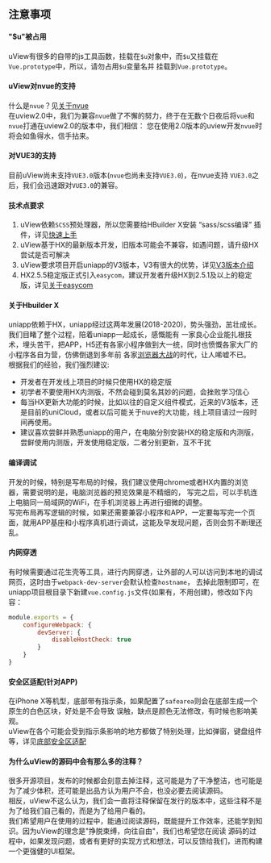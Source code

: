 ## 注意事项

#### "$u"被占用

uView有很多的自带的js工具函数，挂载在`$u`对象中，而`$u`又挂载在`Vue.prototype`中，所以，请勿占用`$u`变量名并
挂载到`Vue.prototype`。


#### uView对nvue的支持

什么是`nvue`？见[关于nvue](/guide/design.html#关于nvue)  
在uview2.0中，我们为兼容`nvue`做了不懈的努力，终于在无数个日夜后将`vue`和`nvue`打通在uview2.0的版本中，我们相信：
您在使用2.0版本的uview开发`nvue`时将会如鱼得水，信手拈来。

#### 对VUE3的支持

目前uView尚未支持`VUE3.0`版本(`nvue`也尚未支持`VUE3.0`)，在nvue支持	`VUE3.0`之后，我们会迅速跟对`VUE3.0`的兼容。


#### 技术点要求

1. uView依赖`SCSS`预处理器，所以您需要给HBuilder X安装 “sass/scss编译” 插件，详见[快速上手](/components/quickstart.html)
2. uView基于HX的最新版本开发，旧版本可能会不兼容，如遇问题，请升级HX尝试是否可解决
3. uView要求项目开启uniapp的V3版本，V3有很大的优势，详见[V3版本介绍](https://ask.dcloud.net.cn/article/36599)
4. HX2.5.5稳定版正式引入`easycom`，建议开发者升级HX到2.5.1及以上的稳定版，详见[关于easycom](/components/quickstart.html#_3-配置easycom组件模式)


#### 关于Hbuilder X

uniapp依赖于HX，uniapp经过这两年发展(2018-2020)，势头强劲，茁壮成长。我们目睹了整个过程，陪着uniapp一起成长，感慨能有
一家良心企业能扎根技术，埋头苦干，把APP，H5还有各家小程序做到大一统，同时也愤慨各家大厂的小程序各自为营，仿佛倒退到多年前
各家[浏览器大战](https://baike.baidu.com/item/%E6%B5%8F%E8%A7%88%E5%99%A8%E5%A4%A7%E6%88%98/8488119?fr=aladdin)的时代，让人唏嘘不已。  
根据我们的经验，我们强烈建议:
- 开发者在开发线上项目的时候只使用HX的稳定版
- 初学者不要使用HX内测版，不然会碰到莫名其妙的问题，会挫败学习信心
- 每当HX更新大功能的时候，比如以往的自定义组件模式，近来的V3版本，还是目前的uniCloud，或者以后可能关于nuve的大功能，线上项目请过一段时间再使用。
- 建议喜欢尝鲜并熟悉uniapp的用户，在电脑分别安装HX的稳定版和内测版，尝鲜使用内测版，开发使用稳定版，二者分别更新，互不干扰


#### 编译调试

开发的时候，特别是写布局的时候，我们建议使用chrome或者HX内置的浏览器，需要说明的是，电脑浏览器的预览效果是不精细的，
写完之后，可以手机连上电脑同一局域网的WiFi，在手机浏览器上再进行细微的调整。  
写完布局再写逻辑的时候，如果还需要兼容小程序和APP，一定要每写完一个页面，就用APP基座和小程序真机进行调试，这能及早发现问题，否则会剪不断理还乱。  


#### 内网穿透

有时候需要通过花生壳等工具，进行内网穿透，让外部的人可以访问到本地的调试网页，这时由于`webpack-dev-server`会默认检查`hostname`，
去掉此限制即可，在uniapp项目根目录下新建`vue.config.js`文件(如果有，不用创建)，修改如下内容：

```js
module.exports = {
	configureWebpack: {
		devServer: {
			disableHostCheck: true
		}
	}
}
```

#### 安全区适配(针对APP)

在iPhone X等机型，底部带有指示条，如果配置了`safearea`则会在底部生成一个原生的白色区块，好处是不会导致
误触，缺点是颜色无法修改，有时候也影响美观。  
uView在各个可能会受到指示条影响的地方都做了特别处理，比如弹窗，键盘组件等，详见[底部安全区适配](/components/safeAreaInset.html)



#### 为什么uView的源码中会有那么多的注释？

很多开源项目，发布的时候都会刻意去掉注释，这可能是为了干净整洁，也可能是为了减少体积，还可能是出品方认为用户不会，也没必要去阅读源码。  
相反，uView不这么认为，我们会一直将注释保留在发行的版本中，这些注释不是为了给我们自己看的，而是为了给用户看的。  
我们希望用户在使用的过程中，能通过阅读源码，既能提升工作效率，还能学到知识。因为uView的理念是"挣脱束缚，向往自由"，我们也希望您在阅读
源码的过程中，如果发现问题，或者有更好的实现方式和想法，可以反馈给我们，进而构建一个更强健的UI框架。